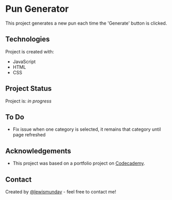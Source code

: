 # Pun Generator

This project generates a new pun each time the 'Generate' button is clicked.



## Technologies

Project is created with:
* JavaScript
* HTML
* CSS



## Project Status

Project is: _in progress_ 


## To Do

- Fix issue when one category is selected, it remains that category until page refreshed

## Acknowledgements


- This project was based on a portfolio project on [Codecademy](https://www.codecademy.com).



## Contact
Created by [@lewismunday](https://www.lewismunday.co.uk) - feel free to contact me!
